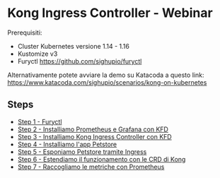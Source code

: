 # Kong Ingress Controller - Webinar

Prerequisiti:

- Cluster Kubernetes versione 1.14 - 1.16
- Kustomize v3
- Furyctl https://github.com/sighupio/furyctl

Alternativamente potete avviare la demo su Katacoda a questo link: https://www.katacoda.com/sighupio/scenarios/kong-on-kubernetes

## Steps

* [Step 1 - Furyctl](step1_furyctl.md)
* [Step 2 - Installiamo Prometheus e Grafana con KFD](step2_kustomize.md)
* [Step 3 - Installiamo Kong Ingress Controller con KFD](step3_kong.md)
* [Step 4 - Installiamo l'app Petstore](step4_demo.md)
* [Step 5 - Esponiamo Petstore tramite Ingress](step5_demo.md)
* [Step 6 - Estendiamo il funzionamento con le CRD di Kong](step6_demo.md)
* [Step 7 - Raccogliamo le metriche con Prometheus](step7_demo.md)